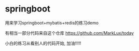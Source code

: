 # springboot
用来学习springboot+mybatis+redis的练习demo

有相当一部分代码来自这个仓库 https://github.com/MarkLux/today

小白的练习从看别人的代码开始, 加油!!!!!
